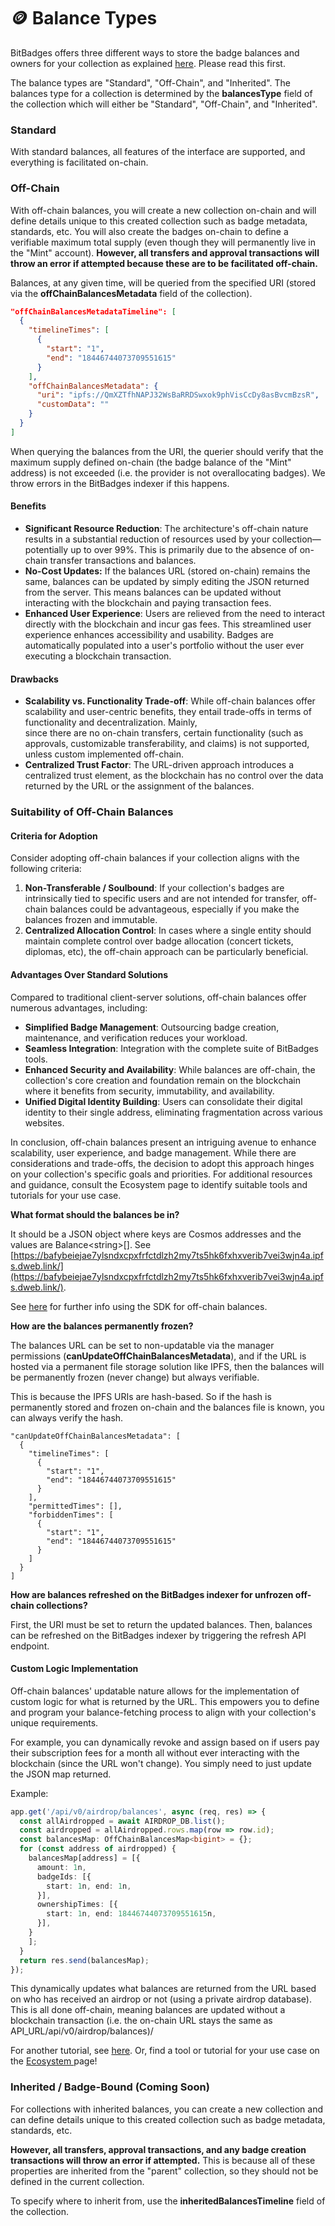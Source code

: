 # 🪙 Balance Types

BitBadges offers three different ways to store the badge balances and owners for your collection as explained [here](../../overview/concepts/balances-types.md). Please read this first.

The balance types are "Standard", "Off-Chain", and "Inherited". The balances type for a collection is determined by the **balancesType** field of the collection which will either be "Standard", "Off-Chain", and "Inherited".

### Standard

With standard balances, all features of the interface are supported, and everything is facilitated on-chain.

### Off-Chain

With off-chain balances, you will create a new collection on-chain and will define details unique to this created collection such as badge metadata, standards, etc. You will also create the badges on-chain to define a verifiable maximum total supply (even though they will permanently live in the "Mint" account). **However, all transfers and approval transactions will throw an error if attempted because these are to be facilitated off-chain.**

Balances, at any given time, will be queried from the specified URI (stored via the **offChainBalancesMetadata** field of the collection).&#x20;

```json
"offChainBalancesMetadataTimeline": [
  {
    "timelineTimes": [
      {
        "start": "1",
        "end": "18446744073709551615"
      }
    ],
    "offChainBalancesMetadata": {
      "uri": "ipfs://QmXZTfhNAPJ32WsBaRRDSwxok9phVisCcDy8asBvcmBzsR",
      "customData": ""
    }
  }
]
```

When querying the balances from the URI, the querier should verify that the maximum supply defined on-chain (the badge balance of the "Mint" address) is not exceeded (i.e. the provider is not overallocating badges). We throw errors in the BitBadges indexer if this happens.

#### Benefits

* **Significant Resource Reduction**: The architecture's off-chain nature results in a substantial reduction of resources used by your collection—potentially up to over 99%. This is primarily due to the absence of on-chain transfer transactions and balances.
* **No-Cost Updates:** If the balances URL (stored on-chain) remains the same, balances can be updated by simply editing the JSON returned from the server. This means balances can be updated without interacting with the blockchain and paying transaction fees.
* **Enhanced User Experience**: Users are relieved from the need to interact directly with the blockchain and incur gas fees. This streamlined user experience enhances accessibility and usability. Badges are automatically populated into a user's portfolio without the user ever executing a blockchain transaction.

#### Drawbacks

* **Scalability vs. Functionality Trade-off**: While off-chain balances offer scalability and user-centric benefits, they entail trade-offs in terms of functionality and decentralization. Mainly, \
  since there are no on-chain transfers, certain functionality (such as approvals, customizable transferability, and claims) is not supported, unless custom implemented off-chain.
* **Centralized Trust Factor**: The URL-driven approach introduces a centralized trust element, as the blockchain has no control over the data returned by the URL or the assignment of the balances.

### Suitability of Off-Chain Balances

#### Criteria for Adoption

Consider adopting off-chain balances if your collection aligns with the following criteria:

1. **Non-Transferable / Soulbound**: If your collection's badges are intrinsically tied to specific users and are not intended for transfer, off-chain balances could be advantageous, especially if you make the balances frozen and immutable.
2. **Centralized Allocation Control**: In cases where a single entity should maintain complete control over badge allocation (concert tickets, diplomas, etc), the off-chain approach can be particularly beneficial.

#### Advantages Over Standard Solutions

Compared to traditional client-server solutions, off-chain balances offer numerous advantages, including:

* **Simplified Badge Management**: Outsourcing badge creation, maintenance, and verification reduces your workload.
* **Seamless Integration**: Integration with the complete suite of BitBadges tools.
* **Enhanced Security and Availability**: While balances are off-chain, the collection's core creation and foundation remain on the blockchain where it benefits from security, immutability, and availability.
* **Unified Digital Identity Building**: Users can consolidate their digital identity to their single address, eliminating fragmentation across various websites.

In conclusion, off-chain balances present an intriguing avenue to enhance scalability, user experience, and badge management. While there are considerations and trade-offs, the decision to adopt this approach hinges on your collection's specific goals and priorities. For additional resources and guidance, consult the Ecosystem page to identify suitable tools and tutorials for your use case.

**What format should the balances be in?**&#x20;

It should be a JSON object where keys are Cosmos addresses and the values are Balance\<string>\[]. See [https://bafybeiejae7ylsndxcpxfrfctdlzh2my7ts5hk6fxhxverib7vei3wjn4a.ipfs.dweb.link/](https://bafybeiejae7ylsndxcpxfrfctdlzh2my7ts5hk6fxhxverib7vei3wjn4a.ipfs.dweb.link/).

See [here](../../sdk/common-snippets/off-chain-balances.md) for further info using the SDK for off-chain balances.

**How are the balances permanently frozen?**

The balances URL can be set to non-updatable via the manager permissions (**canUpdateOffChainBalancesMetadata**), and if the URL is hosted via a permanent file storage solution like IPFS, then the balances will be permanently frozen (never change) but always verifiable.&#x20;

This is because the IPFS URIs are hash-based. So if the hash is permanently stored and frozen on-chain and the balances file is known, you can always verify the hash.

```
"canUpdateOffChainBalancesMetadata": [
  {
    "timelineTimes": [
      {
        "start": "1",
        "end": "18446744073709551615"
      }
    ],
    "permittedTimes": [],
    "forbiddenTimes": [
      {
        "start": "1",
        "end": "18446744073709551615"
      }
    ]
  }
]
```

**How are balances refreshed on the BitBadges indexer for unfrozen off-chain collections?**

First, the URI must be set to return the updated balances. Then, balances can be refreshed on the BitBadges indexer by triggering the refresh API endpoint.

#### Custom Logic Implementation

Off-chain balances' updatable nature allows for the implementation of custom logic for what is returned by the URL. This empowers you to define and program your balance-fetching process to align with your collection's unique requirements.&#x20;

For example, you can dynamically revoke and assign based on if users pay their subscription fees for a month all without ever interacting with the blockchain (since the URL won't change). You simply need to just update the JSON map returned.

Example:

```typescript
app.get('/api/v0/airdrop/balances', async (req, res) => {
  const allAirdropped = await AIRDROP_DB.list();
  const airdropped = allAirdropped.rows.map(row => row.id);
  const balancesMap: OffChainBalancesMap<bigint> = {};
  for (const address of airdropped) {
    balancesMap[address] = [{
      amount: 1n,
      badgeIds: [{
        start: 1n, end: 1n,
      }],
      ownershipTimes: [{
        start: 1n, end: 18446744073709551615n,
      }],
    }
    ];
  }
  return res.send(balancesMap);
});
```

This dynamically updates what balances are returned from the URL based on who has received an airdrop or not (using a private airdrop database). This is all done off-chain, meaning balances are updated without a blockchain transaction (i.e. the on-chain URL stays the same as API\_URL/api/v0/airdrop/balances)/

For another tutorial, see [here](../tutorials/create-an-off-chain-balances-json.md). Or, find a tool or tutorial for your use case on the [Ecosystem ](../../overview/ecosystem.md)page!

### Inherited / Badge-Bound (Coming Soon)

For collections with inherited balances, you can create a new collection and can define details unique to this created collection such as badge metadata, standards, etc.&#x20;

**However, all transfers, approval transactions, and any badge creation transactions will throw an error if attempted.** This is because all of these properties are inherited from the "parent" collection, so they should not be defined in the current collection.

To specify where to inherit from, use the **inheritedBalancesTimeline** field of the collection.

